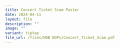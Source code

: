 ```yaml
---
title: Concert Ticket Scam Poster
date: 2024-04-11
layout: file
description: ""
image: ""
variant: tiptap
file_url: /files/HDB DDPs/Concert_Ticket_Scam.pdf
---
```


